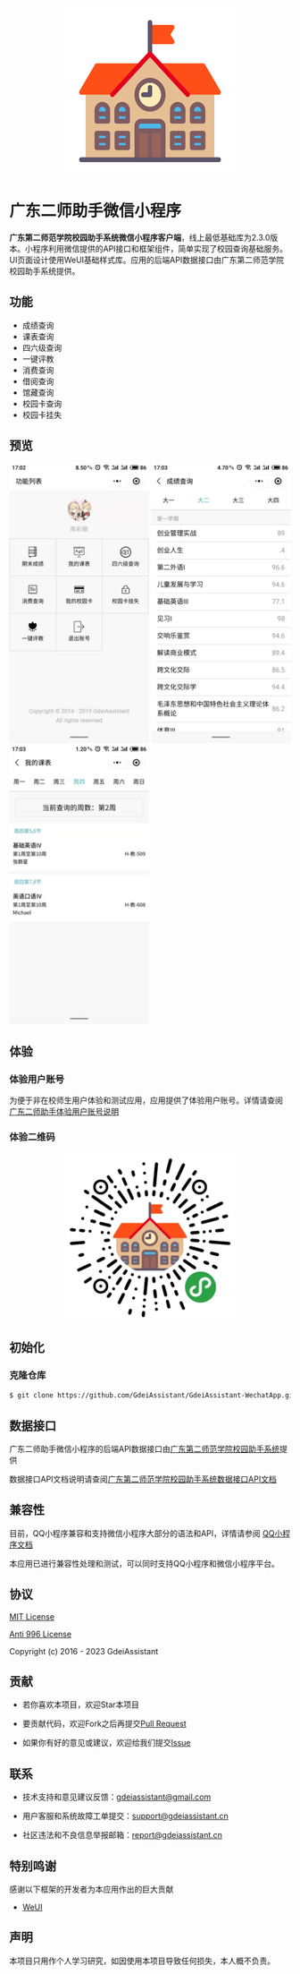 <p align="center">
  <img width="300" src="./github/logo.png">
</p>

# 广东二师助手微信小程序

**广东第二师范学院校园助手系统微信小程序客户端**，线上最低基础库为2.3.0版本。小程序利用微信提供的API接口和框架组件，简单实现了校园查询基础服务。UI页面设计使用WeUI基础样式库。应用的后端API数据接口由广东第二师范学院校园助手系统提供。

## 功能

- 成绩查询
- 课表查询
- 四六级查询
- 一键评教
- 消费查询
- 借阅查询
- 馆藏查询
- 校园卡查询
- 校园卡挂失

## 预览

<p>
  <img width="250" src="./github/screenshot_01.jpg">
  <img width="250" src="./github/screenshot_02.jpg">
  <img width="250" src="./github/screenshot_03.jpg">
</p>

## 体验

### 体验用户账号

为便于非在校师生用户体验和测试应用，应用提供了体验用户账号。详情请查阅 [广东二师助手体验用户账号说明](https://github.com/GdeiAssistant/GdeiAssistant#%E4%BD%93%E9%AA%8C)

### 体验二维码

<p align="center">
  <img width="300" src="./github/qrcode.jpg">
</p>

## 初始化

### 克隆仓库

```bash
$ git clone https://github.com/GdeiAssistant/GdeiAssistant-WechatApp.git
```

## 数据接口

广东二师助手微信小程序的后端API数据接口由[广东第二师范学院校园助手系统](https://github.com/GdeiAssistant/GdeiAssistant)提供

数据接口API文档说明请查阅[广东第二师范学院校园助手系统数据接口API文档](https://github.com/GdeiAssistant/GdeiAssistant/wiki)

## 兼容性

目前，QQ小程序兼容和支持微信小程序大部分的语法和API，详情请参阅 [QQ小程序文档](https://q.qq.com/wiki/FAQ/#三-开发接入)

本应用已进行兼容性处理和测试，可以同时支持QQ小程序和微信小程序平台。

## 协议

[MIT License](http://opensource.org/licenses/MIT)

[Anti 996 License](https://github.com/996icu/996.ICU/blob/master/LICENSE)

Copyright (c) 2016 - 2023 GdeiAssistant

## 贡献

- 若你喜欢本项目，欢迎Star本项目

- 要贡献代码，欢迎Fork之后再提交[Pull Request](https://github.com/GdeiAssistant/GdeiAssistant-WechatApp/pulls)

- 如果你有好的意见或建议，欢迎给我们提交[Issue](https://github.com/GdeiAssistant/GdeiAssistant-WechatApp/issues)

## 联系

- 技术支持和意见建议反馈：[gdeiassistant@gmail.com](mailto:gdeiassistant@gmail.com)

- 用户客服和系统故障工单提交：[support@gdeiassistant.cn](mailto:support@gdeiassistant.cn)

- 社区违法和不良信息举报邮箱：[report@gdeiassistant.cn](mailto:report@gdeiassistant.cn)

## 特别鸣谢

感谢以下框架的开发者为本应用作出的巨大贡献

- [WeUI](https://github.com/Tencent/weui-wxss)

## 声明

本项目只用作个人学习研究，如因使用本项目导致任何损失，本人概不负责。
